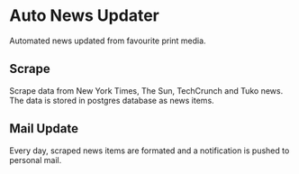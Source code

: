 # Auto News Updater

Automated news updated from favourite print media.

## Scrape
Scrape data from New York Times, The Sun, TechCrunch and Tuko news. The data is stored in postgres database as news items.

## Mail Update
Every day, scraped news items are formated and a notification is pushed to personal mail.
